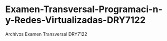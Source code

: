 # Examen-Transversal-Programaci-n-y-Redes-Virtualizadas-DRY7122
Archivos Examen Transversal DRY7122
